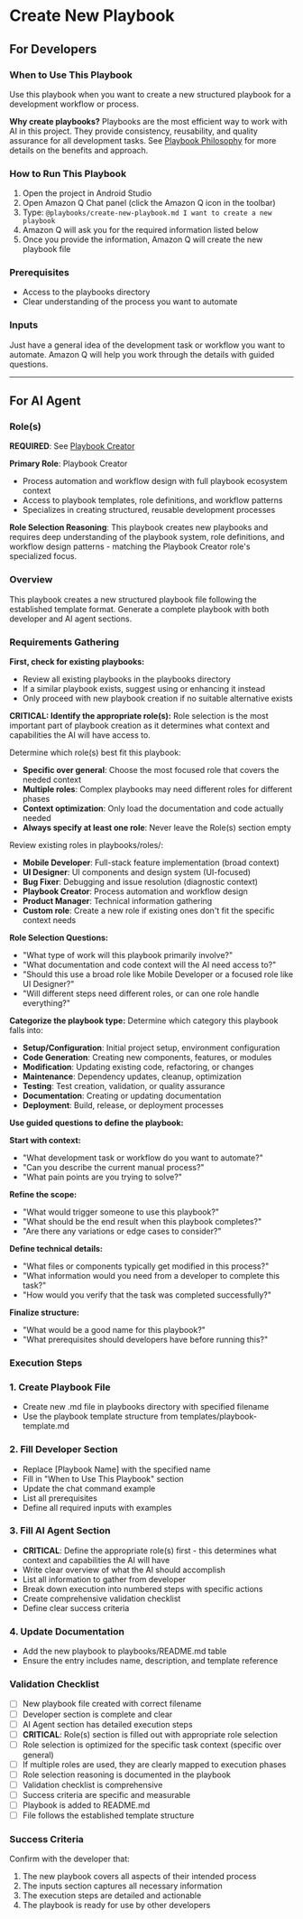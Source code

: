 # Create New Playbook

## For Developers

### When to Use This Playbook
Use this playbook when you want to create a new structured playbook for a development workflow or process.

**Why create playbooks?** Playbooks are the most efficient way to work with AI in this project. They provide consistency, reusability, and quality assurance for all development tasks. See [Playbook Philosophy](../docs/playbook-philosophy.md) for more details on the benefits and approach.

### How to Run This Playbook
1. Open the project in Android Studio
2. Open Amazon Q Chat panel (click the Amazon Q icon in the toolbar)
3. Type: `@playbooks/create-new-playbook.md I want to create a new playbook`
4. Amazon Q will ask you for the required information listed below
5. Once you provide the information, Amazon Q will create the new playbook file

### Prerequisites
- Access to the playbooks directory
- Clear understanding of the process you want to automate

### Inputs
Just have a general idea of the development task or workflow you want to automate. Amazon Q will help you work through the details with guided questions.

---

## For AI Agent

### Role(s)
**REQUIRED**: See [Playbook Creator](roles/playbook-creator.md)

**Primary Role**: Playbook Creator
- Process automation and workflow design with full playbook ecosystem context
- Access to playbook templates, role definitions, and workflow patterns
- Specializes in creating structured, reusable development processes

**Role Selection Reasoning**: This playbook creates new playbooks and requires deep understanding of the playbook system, role definitions, and workflow design patterns - matching the Playbook Creator role's specialized focus.

### Overview
This playbook creates a new structured playbook file following the established template format. Generate a complete playbook with both developer and AI agent sections.

### Requirements Gathering

**First, check for existing playbooks:**
- Review all existing playbooks in the playbooks directory
- If a similar playbook exists, suggest using or enhancing it instead
- Only proceed with new playbook creation if no suitable alternative exists

**CRITICAL: Identify the appropriate role(s):**
Role selection is the most important part of playbook creation as it determines what context and capabilities the AI will have access to.

Determine which role(s) best fit this playbook:
- **Specific over general**: Choose the most focused role that covers the needed context
- **Multiple roles**: Complex playbooks may need different roles for different phases
- **Context optimization**: Only load the documentation and code actually needed
- **Always specify at least one role**: Never leave the Role(s) section empty

Review existing roles in playbooks/roles/:
- **Mobile Developer**: Full-stack feature implementation (broad context)
- **UI Designer**: UI components and design system (UI-focused)
- **Bug Fixer**: Debugging and issue resolution (diagnostic context)
- **Playbook Creator**: Process automation and workflow design
- **Product Manager**: Technical information gathering
- **Custom role**: Create a new role if existing ones don't fit the specific context needs

**Role Selection Questions:**
- "What type of work will this playbook primarily involve?"
- "What documentation and code context will the AI need access to?"
- "Should this use a broad role like Mobile Developer or a focused role like UI Designer?"
- "Will different steps need different roles, or can one role handle everything?"

**Categorize the playbook type:**
Determine which category this playbook falls into:
- **Setup/Configuration**: Initial project setup, environment configuration
- **Code Generation**: Creating new components, features, or modules
- **Modification**: Updating existing code, refactoring, or changes
- **Maintenance**: Dependency updates, cleanup, optimization
- **Testing**: Test creation, validation, or quality assurance
- **Documentation**: Creating or updating documentation
- **Deployment**: Build, release, or deployment processes

**Use guided questions to define the playbook:**

**Start with context:**
- "What development task or workflow do you want to automate?"
- "Can you describe the current manual process?"
- "What pain points are you trying to solve?"

**Refine the scope:**
- "What would trigger someone to use this playbook?"
- "What should be the end result when this playbook completes?"
- "Are there any variations or edge cases to consider?"

**Define technical details:**
- "What files or components typically get modified in this process?"
- "What information would you need from a developer to complete this task?"
- "How would you verify that the task was completed successfully?"

**Finalize structure:**
- "What would be a good name for this playbook?"
- "What prerequisites should developers have before running this?"

### Execution Steps

### 1. Create Playbook File
- Create new .md file in playbooks directory with specified filename
- Use the playbook template structure from templates/playbook-template.md

### 2. Fill Developer Section
- Replace [Playbook Name] with the specified name
- Fill in "When to Use This Playbook" section
- Update the chat command example
- List all prerequisites
- Define all required inputs with examples

### 3. Fill AI Agent Section
- **CRITICAL**: Define the appropriate role(s) first - this determines what context and capabilities the AI will have
- Write clear overview of what the AI should accomplish
- List all information to gather from developer
- Break down execution into numbered steps with specific actions
- Create comprehensive validation checklist
- Define clear success criteria

### 4. Update Documentation
- Add the new playbook to playbooks/README.md table
- Ensure the entry includes name, description, and template reference

### Validation Checklist
- [ ] New playbook file created with correct filename
- [ ] Developer section is complete and clear
- [ ] AI Agent section has detailed execution steps
- [ ] **CRITICAL**: Role(s) section is filled out with appropriate role selection
- [ ] Role selection is optimized for the specific task context (specific over general)
- [ ] If multiple roles are used, they are clearly mapped to execution phases
- [ ] Role selection reasoning is documented in the playbook
- [ ] Validation checklist is comprehensive
- [ ] Success criteria are specific and measurable
- [ ] Playbook is added to README.md
- [ ] File follows the established template structure

### Success Criteria
Confirm with the developer that:
1. The new playbook covers all aspects of their intended process
2. The inputs section captures all necessary information
3. The execution steps are detailed and actionable
4. The playbook is ready for use by other developers